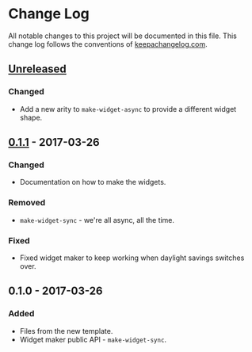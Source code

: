 # Change Log
All notable changes to this project will be documented in this file. This change log follows the conventions of [keepachangelog.com](http://keepachangelog.com/).

## [Unreleased]
### Changed
- Add a new arity to `make-widget-async` to provide a different widget shape.

## [0.1.1] - 2017-03-26
### Changed
- Documentation on how to make the widgets.

### Removed
- `make-widget-sync` - we're all async, all the time.

### Fixed
- Fixed widget maker to keep working when daylight savings switches over.

## 0.1.0 - 2017-03-26
### Added
- Files from the new template.
- Widget maker public API - `make-widget-sync`.

[Unreleased]: https://github.com/your-name/mockery/compare/0.1.1...HEAD
[0.1.1]: https://github.com/your-name/mockery/compare/0.1.0...0.1.1
